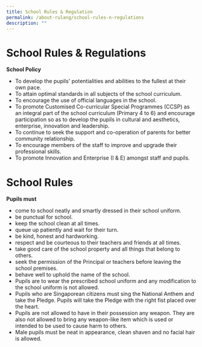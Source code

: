 ```yaml
---
title: School Rules & Regulation
permalink: /about-rulang/school-rules-n-regulations
description: ""
---
```

# School Rules & Regulations


**School Policy**

*   To develop the pupils' potentialities and abilities to the fullest at their own pace.
*   To attain optimal standards in all subjects of the school curriculum.
*   To encourage the use of official languages in the school.
*   To promote Customised Co-curricular Special Programmes (CCSP) as an integral part of the school curriculum (Primary 4 to 6) and encourage participation so as to develop the pupils in cultural and aesthetics, enterprise, innovation and leadership.
*   To continue to seek the support and co-operation of parents for better community relationship.
*   To encourage members of the staff to improve and upgrade their professional skills.
*   To promote Innovation and Enterprise (I & E) amongst staff and pupils.

# School Rules

**Pupils must**

*   come to school neatly and smartly dressed in their school uniform.
*   be punctual for school.
*   keep the school clean at all times.
*   queue up patiently and wait for their turn.
*   be kind, honest and hardworking.
*   respect and be courteous to their teachers and friends at all times.
*   take good care of the school property and all things that belong to others.
*   seek the permission of the Principal or teachers before leaving the school premises.
*   behave well to uphold the name of the school.
*   Pupils are to wear the prescribed school uniform and any modification to the school uniform is not allowed.
*   Pupils who are Singaporean citizens must sing the National Anthem and take the Pledge. Pupils will take the Pledge with the right fist placed over the heart.
*   Pupils are not allowed to have in their possession any weapon. They are also not allowed to bring any weapon-like item which is used or intended to be used to cause harm to others.
*   Male pupils must be neat in appearance, clean shaven and no facial hair is allowed.